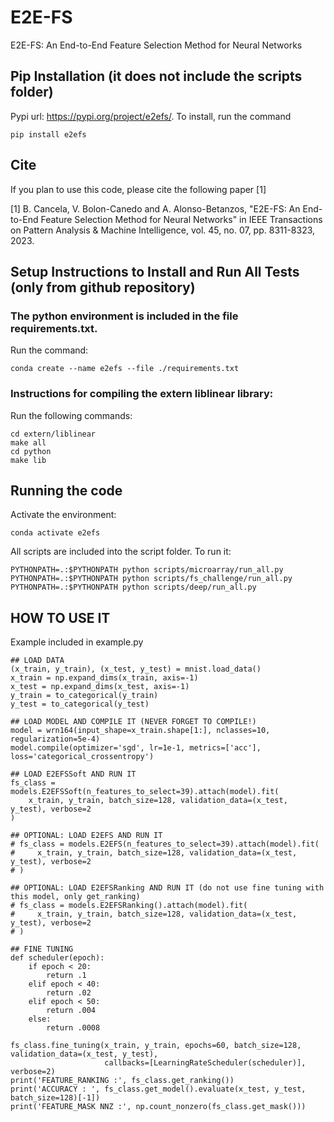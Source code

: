 # E2E-FS
E2E-FS: An End-to-End Feature Selection Method for Neural Networks

## Pip Installation (it does not include the scripts folder)
Pypi url: https://pypi.org/project/e2efs/. To install, run the command

    pip install e2efs
    
## Cite

If you plan to use this code, please cite the following paper [1]

[1] B. Cancela, V. Bolon-Canedo and A. Alonso-Betanzos, "E2E-FS: An End-to-End Feature Selection Method for Neural Networks" in IEEE Transactions on Pattern Analysis & Machine Intelligence, vol. 45, no. 07, pp. 8311-8323, 2023.

## Setup Instructions to Install and Run All Tests (only from github repository)

### The python environment is included in the file requirements.txt.
Run the command:
 
    conda create --name e2efs --file ./requirements.txt

### Instructions for compiling the extern liblinear library:
Run the following commands:

    cd extern/liblinear
    make all 
    cd python
    make lib 

## Running the code
Activate the environment:

    conda activate e2efs 

All scripts are included into the script folder. To run it:

    PYTHONPATH=.:$PYTHONPATH python scripts/microarray/run_all.py
    PYTHONPATH=.:$PYTHONPATH python scripts/fs_challenge/run_all.py
    PYTHONPATH=.:$PYTHONPATH python scripts/deep/run_all.py

## HOW TO USE IT
Example included in example.py    

    ## LOAD DATA
    (x_train, y_train), (x_test, y_test) = mnist.load_data()
    x_train = np.expand_dims(x_train, axis=-1)
    x_test = np.expand_dims(x_test, axis=-1)
    y_train = to_categorical(y_train)
    y_test = to_categorical(y_test)

    ## LOAD MODEL AND COMPILE IT (NEVER FORGET TO COMPILE!)
    model = wrn164(input_shape=x_train.shape[1:], nclasses=10, regularization=5e-4)
    model.compile(optimizer='sgd', lr=1e-1, metrics=['acc'], loss='categorical_crossentropy')

    ## LOAD E2EFSSoft AND RUN IT
    fs_class = models.E2EFSSoft(n_features_to_select=39).attach(model).fit(
        x_train, y_train, batch_size=128, validation_data=(x_test, y_test), verbose=2
    )
    
    ## OPTIONAL: LOAD E2EFS AND RUN IT
    # fs_class = models.E2EFS(n_features_to_select=39).attach(model).fit(
    #     x_train, y_train, batch_size=128, validation_data=(x_test, y_test), verbose=2
    # )
    
    ## OPTIONAL: LOAD E2EFSRanking AND RUN IT (do not use fine tuning with this model, only get_ranking)
    # fs_class = models.E2EFSRanking().attach(model).fit(
    #     x_train, y_train, batch_size=128, validation_data=(x_test, y_test), verbose=2
    # )

    ## FINE TUNING
    def scheduler(epoch):
        if epoch < 20:
            return .1
        elif epoch < 40:
            return .02
        elif epoch < 50:
            return .004
        else:
            return .0008

    fs_class.fine_tuning(x_train, y_train, epochs=60, batch_size=128, validation_data=(x_test, y_test),
                         callbacks=[LearningRateScheduler(scheduler)], verbose=2)
    print('FEATURE_RANKING :', fs_class.get_ranking())
    print('ACCURACY : ', fs_class.get_model().evaluate(x_test, y_test, batch_size=128)[-1])
    print('FEATURE_MASK NNZ :', np.count_nonzero(fs_class.get_mask()))
